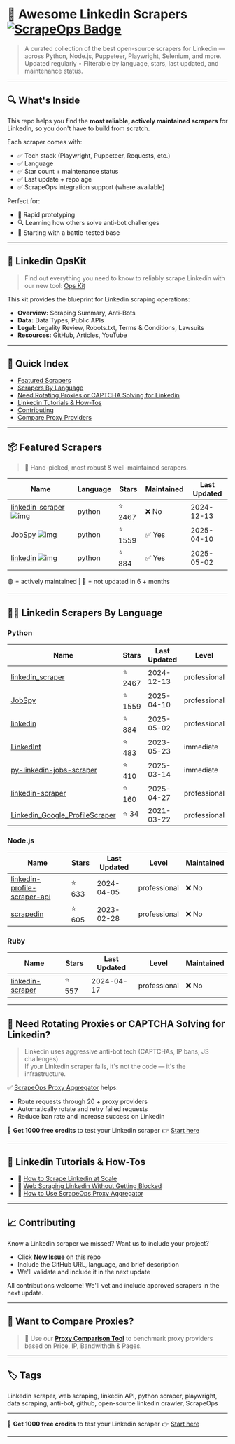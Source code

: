 # 🛒 Awesome Linkedin Scrapers [![ScrapeOps Badge](https://img.shields.io/badge/powered_by-ScrapeOps-blue)](https://scrapeops.io)

> A curated collection of the best open-source scrapers for Linkedin — across Python, Node.js, Puppeteer, Playwright, Selenium, and more.  
> Updated regularly • Filterable by language, stars, last updated, and maintenance status.

---

## 🔍 What's Inside
This repo helps you find the **most reliable, actively maintained scrapers** for Linkedin, so you don't have to build from scratch.  

Each scraper comes with:

- ✅ Tech stack (Playwright, Puppeteer, Requests, etc.)
- ✅ Language
- ✅ Star count + maintenance status
- ✅ Last update + repo age
- ✅ ScrapeOps integration support (where available)

Perfect for:  
- 🧪 Rapid prototyping  
- 🔍 Learning how others solve anti-bot challenges  
- 🚀 Starting with a battle-tested base

---

## 🧠 Linkedin OpsKit
> Find out everything you need to know to reliably scrape Linkedin with our new tool: [Ops Kit](https://scrapeops.io/websites/linkedin)

This kit provides the blueprint for Linkedin scraping operations:
- **Overview:** Scraping Summary, Anti-Bots
- **Data:** Data Types, Public APIs
- **Legal:** Legality Review, Robots.txt, Terms & Conditions, Lawsuits
- **Resources:** GitHub, Articles, YouTube

---

## 📑 Quick Index
- [Featured Scrapers](#featured-linkedin-scrapers)
- [Scrapers By Language](#linkedin-scrapers-by-language)
- [Need Rotating Proxies or CAPTCHA Solving for Linkedin](#rotating-proxies-or-captcha-solving-for-linkedin)
- [Linkedin Tutorials & How-Tos](#linkedin-tutorials)
- [Contributing](#contributing)
- [Compare Proxy Providers](#compare-proxies)

---

## 📦 Featured Scrapers <a id="featured-linkedin-scrapers"></a>
> 🏅 Hand-picked, most robust & well-maintained scrapers.

| Name | Language | Stars | Maintained | Last Updated |
|------|----------|-------|------------|--------------|
| [linkedin_scraper](https://github.com/joeyism/linkedin_scraper) ![img](https://github.com/joeyism.png?size=20) | python | ⭐ 2467 | ❌ No | 2024-12-13 |
| [JobSpy](https://github.com/speedyapply/JobSpy) ![img](https://github.com/speedyapply.png?size=20) | python | ⭐ 1559 | ✅ Yes | 2025-04-10 |
| [linkedin](https://github.com/eracle/linkedin) ![img](https://github.com/eracle.png?size=20) | python | ⭐ 884 | ✅ Yes | 2025-05-02 |

🟢 = actively maintained \| 🔴 = not updated in 6 + months

---

## 🧑‍💻 Linkedin Scrapers By Language <a id="linkedin-scrapers-by-language"></a>
### Python
| Name | Stars | Last Updated | Level | Maintained |
|------|-------|--------------|-------|------------|
| [linkedin_scraper](https://github.com/joeyism/linkedin_scraper) | ⭐ 2467 | 2024-12-13 | professional | ❌ No |
| [JobSpy](https://github.com/speedyapply/JobSpy) | ⭐ 1559 | 2025-04-10 | professional | ✅ Yes |
| [linkedin](https://github.com/eracle/linkedin) | ⭐ 884 | 2025-05-02 | professional | ✅ Yes |
| [LinkedInt](https://github.com/mdsecactivebreach/LinkedInt) | ⭐ 483 | 2023-05-23 | immediate | ❌ No |
| [py-linkedin-jobs-scraper](https://github.com/spinlud/py-linkedin-jobs-scraper) | ⭐ 410 | 2025-03-14 | immediate | ✅ Yes |
| [linkedin-scraper](https://github.com/lanatenet192/linkedin-scraper) | ⭐ 160 | 2025-04-27 | professional | ✅ Yes |
| [Linkedin_Google_ProfileScraper](https://github.com/jjensen1/Linkedin_Google_ProfileScraper) | ⭐ 34 | 2021-03-22 | professional | ❌ No |


### Node.js
| Name | Stars | Last Updated | Level | Maintained |
|------|-------|--------------|-------|------------|
| [linkedin-profile-scraper-api](https://github.com/josephlimtech/linkedin-profile-scraper-api) | ⭐ 633 | 2024-04-05 | professional | ❌ No |
| [scrapedin](https://github.com/linkedtales/scrapedin) | ⭐ 605 | 2023-02-28 | professional | ❌ No |


### Ruby
| Name | Stars | Last Updated | Level | Maintained |
|------|-------|--------------|-------|------------|
| [linkedin-scraper](https://github.com/yatish27/linkedin-scraper) | ⭐ 557 | 2024-04-17 | professional | ❌ No |

---

## 🔐 Need Rotating Proxies or CAPTCHA Solving for Linkedin?<a id="rotating-proxies-or-captcha-solving-for-linkedin"></a>

> Linkedin uses aggressive anti-bot tech (CAPTCHAs, IP bans, JS challenges).  
> If your Linkedin scraper fails, it's not the code — it's the infrastructure.

✅ [ScrapeOps Proxy Aggregator](https://scrapeops.io/proxy-aggregator/) helps:  
- Route requests through 20 + proxy providers  
- Automatically rotate and retry failed requests  
- Reduce ban rate and increase success on Linkedin

🎁 **Get 1000 free credits** to test your Linkedin scraper 👉 [Start here](https://scrapeops.io)

---

## 🧠 Linkedin Tutorials & How-Tos<a id="linkedin-tutorials"></a>
- 📘 [How to Scrape Linkedin at Scale](https://scrapeops.io/websites/linkedin/how-to-scrape-linkedin)
- 🔐 [Web Scraping Linkedin Without Getting Blocked](https://scrapeops.io/web-scraping-playbook/web-scraping-without-getting-blocked/)
- 🧪 [How to Use ScrapeOps Proxy Aggregator](https://scrapeops.io/docs/web-scraping-proxy-api-aggregator/quickstart/)

---

## 📈 Contributing<a id="contributing"></a>

Know a Linkedin scraper we missed? Want us to include your project?

- Click **[New Issue](../../issues/new)** on this repo
- Include the GitHub URL, language, and brief description
- We'll validate and include it in the next update

All contributions welcome! We'll vet and include approved scrapers in the next update.

---

## 📣 Want to Compare Proxies?<a id="compare-proxies"></a>

> 📰 Use our [**Proxy Comparison Tool**](https://scrapeops.io/proxy-providers/comparison/) to benchmark proxy providers based on Price, IP, Bandwithdh & Pages.

---

## 🏷 Tags
Linkedin scraper, web scraping, linkedin API, python scraper, playwright, data scraping, anti-bot, github, open-source linkedin crawler, ScrapeOps


---

🎁 **Get 1000 free credits** to test your Linkedin scraper 👉 [Start here](https://scrapeops.io)

---